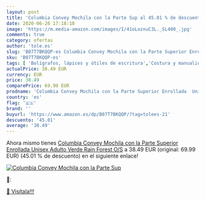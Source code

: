 ```yaml
---
layout: post
title: 'Columbia Convey Mochila con la Parte Sup al 45.01 % de descuento'
date: 2020-06-26 17:18:18
image: 'https://m.media-amazon.com/images/I/41oLoznuC3L._SL400_.jpg'
comments: true
category: ofertas
author: 'tole.es'
slug: 'B07T7BKQQP-es Columbia Convey Mochila con la Parte Superior Enrollada...'
sku: 'B07T7BKQQP-es'
tags: [ 'Bolígrafos, lápices y útiles de escritura','Costura y manualidades','Dibujo','Hogar y cocina','Lápices','Marcadores','Materiales de dibujo','Oficina y papelería','Portaminas','Rotuladores y subrayadores','Subrayadores','mochila', ]
actualPrice: 38.49 EUR
currency: EUR
price: 38.49
comparePrice: 69.99 EUR
prodname: 'Columbia Convey Mochila con la Parte Superior Enrollada  Unisex Adulto  Verde  Rain Forest   O/S'
country: 'es'
flag: '🇪🇸'
brand: ''
buyurl: 'https://www.amazon.es/dp/B07T7BKQQP/?tag=tolees-21'
descuento: '45.01'
average: '38.49'
---
```


Ahora mismo tienes [Columbia Convey Mochila con la Parte Superior Enrollada  Unisex Adulto  Verde  Rain Forest   O/S](https://www.amazon.es/dp/B07T7BKQQP/?tag=tolees-21) a 38.49 EUR (original: 69.99 EUR) (45.01 %  de descuento) en el siguiente enlace!

[![Columbia Convey Mochila con la Parte Sup](https://m.media-amazon.com/images/I/41oLoznuC3L._SL400_.jpg)](https://www.amazon.es/dp/B07T7BKQQP/?tag=tolees-21)

🔎:


[🛒 Visítala!!!](https://www.amazon.es/dp/B07T7BKQQP/?tag=tolees-21)
